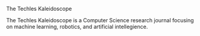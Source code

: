 The Techles Kaleidoscope

The Techles Kaleidoscope is a Computer Science research journal focusing on machine learning, robotics, and artificial intellegience. 
